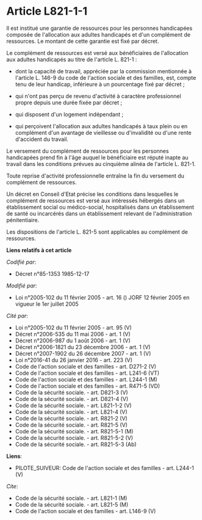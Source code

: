 # Article L821-1-1

Il est institué une garantie de ressources pour les personnes handicapées composée de l'allocation aux adultes handicapés et
d'un complément de ressources. Le montant de cette garantie est fixé par décret.

Le complément de ressources est versé aux bénéficiaires de l'allocation aux adultes handicapés au titre de l'article L.
821-1 :

- dont la capacité de travail, appréciée par la commission mentionnée à l'article L. 146-9 du code de l'action sociale et des
familles, est, compte tenu de leur handicap, inférieure à un pourcentage fixé par décret ;

- qui n'ont pas perçu de revenu d'activité à caractère professionnel propre depuis une durée fixée par décret ;

- qui disposent d'un logement indépendant ;

- qui perçoivent l'allocation aux adultes handicapés à taux plein ou en complément d'un avantage de vieillesse ou
d'invalidité ou d'une rente d'accident du travail.

Le versement du complément de ressources pour les personnes handicapées prend fin à l'âge auquel le bénéficiaire est réputé
inapte au travail dans les conditions prévues au cinquième alinéa de l'article L. 821-1.

Toute reprise d'activité professionnelle entraîne la fin du versement du complément de ressources.

Un décret en Conseil d'Etat précise les conditions dans lesquelles le complément de ressources est versé aux intéressés
hébergés dans un établissement social ou médico-social, hospitalisés dans un établissement de santé ou incarcérés dans un
établissement relevant de l'administration pénitentiaire.

Les dispositions de l'article L. 821-5 sont applicables au complément de ressources.

**Liens relatifs à cet article**

_Codifié par_:

  - Décret n°85-1353 1985-12-17

_Modifié par_:

  - Loi n°2005-102 du 11 février 2005 - art. 16 () JORF 12 février 2005 en vigueur le 1er juillet 2005

_Cité par_:

  - Loi n°2005-102 du 11 février 2005 - art. 95 (V)
  - Décret n°2006-535 du 11 mai 2006 - art. 1 (V)
  - Décret n°2006-987 du 1 août 2006 - art. 1 (V)
  - Décret n°2006-1821 du 23 décembre 2006 - art. 1 (V)
  - Décret n°2007-1902 du 26 décembre 2007 - art. 1 (V)
  - Loi n°2016-41 du 26 janvier 2016 - art. 223 (V)
  - Code de l'action sociale et des familles - art. D271-2 (V)
  - Code de l'action sociale et des familles - art. L241-6 (VT)
  - Code de l'action sociale et des familles - art. L244-1 (M)
  - Code de l'action sociale et des familles - art. R471-5 (VD)
  - Code de la sécurité sociale. - art. D821-3 (V)
  - Code de la sécurité sociale. - art. D821-4 (V)
  - Code de la sécurité sociale. - art. L821-1-2 (V)
  - Code de la sécurité sociale. - art. L821-4 (V)
  - Code de la sécurité sociale. - art. R821-2 (V)
  - Code de la sécurité sociale. - art. R821-5 (V)
  - Code de la sécurité sociale. - art. R821-5-1 (M)
  - Code de la sécurité sociale. - art. R821-5-2 (V)
  - Code de la sécurité sociale. - art. R821-5-3 (Ab)

**Liens**:

  - PILOTE_SUIVEUR: Code de l'action sociale et des familles - art. L244-1 (V)

_Cite_:

  - Code de la sécurité sociale. - art. L821-1 (M)
  - Code de la sécurité sociale. - art. L821-5 (M)
  - Code de l'action sociale et des familles - art. L146-9 (V)
